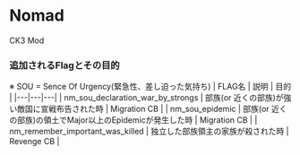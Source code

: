 ﻿# Nomad
CK3 Mod


### 追加されるFlagとその目的
※ SOU = Sence Of Urgency(緊急性、差し迫った気持ち)
| FLAG名 | 説明 | 目的 |
|---|---|---|
| nm_sou_declaration_war_by_strongs | 部族(or 近くの部族)が強い敵国に宣戦布告された時 | Migration CB |
| nm_sou_epidemic | 部族(or 近くの部族)の領土でMajor以上のEpidemicが発生した時 | Migration CB |
| nm_remember_important_was_killed | 独立した部族領主の家族が殺された時 | Revenge CB |